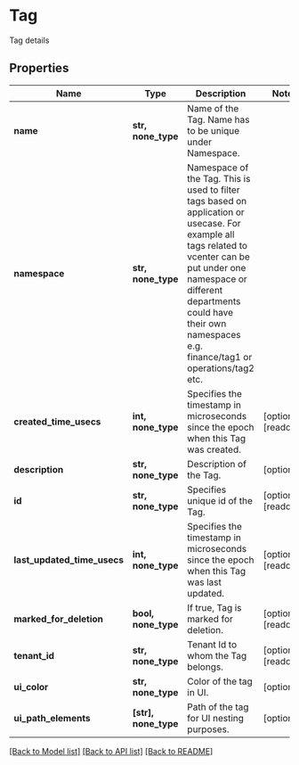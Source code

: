 # Tag

Tag details

## Properties
Name | Type | Description | Notes
------------ | ------------- | ------------- | -------------
**name** | **str, none_type** | Name of the Tag. Name has to be unique under Namespace. | 
**namespace** | **str, none_type** | Namespace of the Tag. This is used to filter tags based on application or usecase. For example all tags related to vcenter can be put under one namespace or different departments could have their own namespaces e.g. finance/tag1 or operations/tag2 etc. | 
**created_time_usecs** | **int, none_type** | Specifies the timestamp in microseconds since the epoch when this Tag was created. | [optional] [readonly] 
**description** | **str, none_type** | Description of the Tag. | [optional] 
**id** | **str, none_type** | Specifies unique id of the Tag. | [optional] [readonly] 
**last_updated_time_usecs** | **int, none_type** | Specifies the timestamp in microseconds since the epoch when this Tag was last updated. | [optional] [readonly] 
**marked_for_deletion** | **bool, none_type** | If true, Tag is marked for deletion. | [optional] [readonly] 
**tenant_id** | **str, none_type** | Tenant Id to whom the Tag belongs. | [optional] [readonly] 
**ui_color** | **str, none_type** | Color of the tag in UI. | [optional] 
**ui_path_elements** | **[str], none_type** | Path of the tag for UI nesting purposes. | [optional] 

[[Back to Model list]](../README.md#documentation-for-models) [[Back to API list]](../README.md#documentation-for-api-endpoints) [[Back to README]](../README.md)


